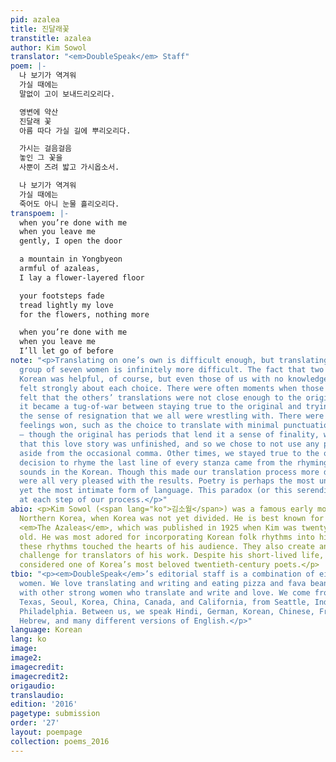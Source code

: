 ```yaml
---
pid: azalea
title: 진달래꽃
transtitle: azalea
author: Kim Sowol
translator: "<em>DoubleSpeak</em> Staff"
poem: |-
  나 보기가 역겨워
  가실 때에는
  말없이 고이 보내드리오리다.

  영변에 약산
  진달래 꽃
  아름 따다 가실 길에 뿌리오리다.

  가시는 걸음걸음
  놓인 그 꽃을
  사뿐이 즈려 밟고 가시옵소서.

  나 보기가 역겨워
  가실 때에는
  죽어도 아니 눈물 흘리오리다.
transpoem: |-
  when you’re done with me
  when you leave me
  gently, I open the door

  a mountain in Yongbyeon
  armful of azaleas,
  I lay a flower-layered floor

  your footsteps fade
  tread lightly my love
  for the flowers, nothing more

  when you’re done with me
  when you leave me
  I’ll let go of before
note: "<p>Translating on one’s own is difficult enough, but translating as a diverse
  group of seven women is infinitely more difficult. The fact that two of us speak
  Korean was helpful, of course, but even those of us with no knowledge of the language
  felt strongly about each choice. There were often moments when those who spoke Korean
  felt that the others’ translations were not close enough to the original, and so
  it became a tug-of-war between staying true to the original and trying to convey
  the sense of resignation that we all were wrestling with. There were times when
  feelings won, such as the choice to translate with minimal punctuation or capitalization
  — though the original has periods that lend it a sense of finality, we all felt
  that this love story was unfinished, and so we chose to not use any punctuation
  aside from the occasional comma. Other times, we stayed true to the original. Our
  decision to rhyme the last line of every stanza came from the rhyming and melodic
  sounds in the Korean. Though this made our translation process more difficult, we
  were all very pleased with the results. Poetry is perhaps the most universal and
  yet the most intimate form of language. This paradox (or this serendipity) emerged
  at each step of our process.</p>"
abio: <p>Kim Sowol (<span lang="ko">김소월</span>) was a famous early modern poet from
  Northern Korea, when Korea was not yet divided. He is best known for his collection
  <em>The Azaleas</em>, which was published in 1925 when Kim was twenty-five years
  old. He was most adored for incorporating Korean folk rhythms into his poetry, as
  these rhythms touched the hearts of his audience. They also create an additional
  challenge for translators of his work. Despite his short-lived life, Kim Sowol is
  considered one of Korea’s most beloved twentieth-century poets.</p>
tbio: "<p><em>DoubleSpeak</em>’s editorial staff is a combination of eight strong
  women. We love translating and writing and eating pizza and fava beans and being
  with other strong women who translate and write and love. We come from College Station,
  Texas, Seoul, Korea, China, Canada, and California, from Seattle, India, and from
  Philadelphia. Between us, we speak Hindi, German, Korean, Chinese, French, Spanish,
  Hebrew, and many different versions of English.</p>"
language: Korean
lang: ko
image:
image2:
imagecredit:
imagecredit2:
origaudio:
translaudio:
edition: '2016'
pagetype: submission
order: '27'
layout: poempage
collection: poems_2016
---
```

